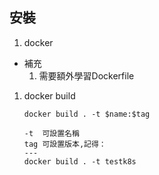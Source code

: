 ## 安裝

1. docker


* 補充
    1. 需要額外學習Dockerfile


1. docker build
    ```
    docker build . -t $name:$tag

    -t  可設置名稱
    tag 可設置版本,記得：
    ---
    docker build . -t testk8s
    ```